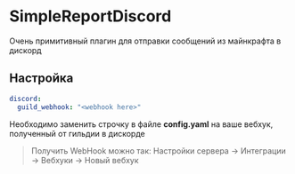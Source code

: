 # SimpleReportDiscord
Очень примитивный плагин для отправки сообщений из майнкрафта в дискорд

## Настройка
```yml
discord:
  guild_webhook: "<webhook here>"
``` 
Необходимо заменить строчку **<webhook here>** в файле **config.yaml** на ваше вебхук, полученный от гильдии в дискорде
  > Получить WebHook можно так: Настройки сервера -> Интеграции -> Вебхуки -> Новый вебхук

